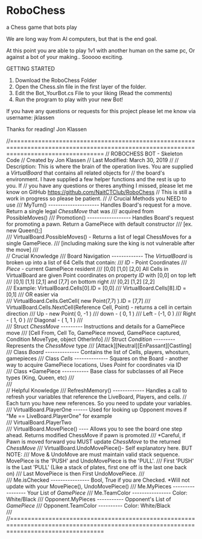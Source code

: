 # RoboChess
a Chess game that bots play

We are long way from AI computers, but that is the end goal.

At this point you are able to play 1v1 with another human on the same pc, 
Or against a bot of your making.. Sooooo exciting.

GETTING STARTED
1. Download the RoboChess Folder
2. Open the Chess.sln file in the first layer of the folder.
3. Edit the Bot_YourBot.cs File to your liking (Read the comments)
4. Run the program to play with your new Bot!

If you have any questions or requests for this project please let me know via username: jklassen

Thanks for reading!
Jon Klassen


//=======================================================================================================================================
//  ROBOCHESS                                                BOT - Skeleton Code
//                                                          Created by Jon Klassen
//                                                      Last Modified: March 30, 2019
//
// Description: This is where the brain of the operation lives. You are supplied a *VirtualBoard* that contains all related objects for
//              the board's environment. I have supplied a few helper functions and the rest is up to you. If
//              you have any questions or theres anything I missed, please let me know on GitHub https://github.com/NaitCTClub/RoboChess
//              This is still a work in progress so please be patient.
//
// Crucial Methods you NEED to use
///     MyTurn() ---------------------  Handles Board's request for a move. Return a single legal *ChessMove* that was
///                                     acquired from PossibleMoves()
///     Promotion() ------------------  Handles Board's request for promoting a pawn. Return a GamePiece with default constructor 
///                                     [ex. new Queen();]                   
///     VirtualBoard.PossibleMoves() -  Returns a list of legal ChessMoves for a single GamePiece.
///                                     [including making sure the king is not vulnerable after the move]
///     
// Crucial Knowledge
///     Board Navigation -------------  The *VirtualBoard* is broken up into a list of 64 Cells that contain:
///                                         *ID* - Point Coordinates
///                                         *Piece* - current GamePiece resident
///     [0,0] [1,0] [2,0]               All Cells in VirtualBoard are given Point coordinates on property *ID* with [0,0] on top left 
///     [0,1] [1,1] [2,1]               and [7,7] on bottom right
///     [0,2] [1,2] [2,2]                   
///                                     Example: VirtualBoard.Cells[0].ID = [0,0]
///                                              VirtualBoard.Cells[8].ID = [0,1]
///                                                         OR easier via    
///                                              VirtualBoard.Cells.GetCell( new Point(7,7) ).ID = [7,7]
///                                              VirtualBoard.Cells.NextCell(Reference Cell, Point) - returns a cell in certain direction 
///                                                                         Up - new Point( 0, -1 )
///                                                                         down -        ( 0,  1 )
///                                                                         Left  -       (-1,  0 )
///                                                                         Right  -      ( 1,  0 )
///                                                                         Diagonal -    ( 1,  1 )
///                                                                         
///     Struct *ChessMove* ---------  Instructions and details for a GamePiece move 
///                                   [Cell From, Cell To, GamePiece moved, GamePiece captured, Condition MoveType, object OtherInfo]
///     Struct *Condition* ---------  Represents the *ChessMove* type
///                                   [Attack][Neutral][EnPassant][Castling]
///     Class *Board* --------------  Contains the list of Cells, players, whosturn, gamepieces
///     Class *Cells* --------------  Squares on the Board - another way to acquire GamePiece locations, Uses *Point* for coordinates via ID      
///     Class *GamePiece -----------  Base class for subclasses of all Piece types (King, Queen, etc)
///                                                                         
///     
//  Helpful Knowledge
///     RefreshMemory() ------------- Handles a call to refresh your variables that reference the LiveBoard, Players, and cells. 
            // Each turn you have new references. So you need to update your variables.
///     VirtualBoard.PlayerOne ------ Used for looking up Opponent moves if "Me == LiveBoard.PlayerOne" for example     
///     VirtualBoard.PlayerTwo            
///     VirtualBoard.MovePiece() ---- Allows you to see the board one step ahead. Returns modified ChessMove if pawn is promoted
///                                   *Careful, if Pawn is moved forward you MUST update *ChessMove* to the returned *ChessMove*
///     VirtualBoard.UndoMovePiece()- Self explanatory here. BUT NOTE:
///                                   Move & UndoMove are must maintain valid stack sequence. MovePiece is the 'PUSH' and UndoMovePiece is the 'PULL'.
///                                   First 'PUSH' is the Last 'PULL' (Like a stack of plates, first one off is the last one back on)
///                                   Last MovePiece is then First UndoMovePiece.
///                                   
///     Me.isChecked ---------------- Bool, True if you are Checked. *Will not update with your MovePiece(), UndoMovePiece()
///     Me.MyPieces ----------------- Your List of *GamePiece*
///     Me.TeamColor ---------------- Color: White/Black
///     Opponent.MyPieces ----------- Opponent's List of *GamePiece*
///     Opponent.TeamColor ---------- Color: White/Black     
///                                   
//=======================================================================================================================================
